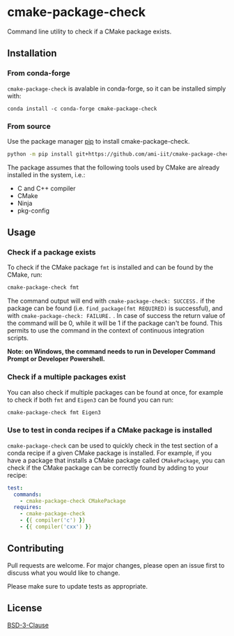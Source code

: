 # cmake-package-check

Command line utility to check if a CMake package exists.

## Installation

### From conda-forge

`cmake-package-check` is avalable in conda-forge, so it can be installed simply with:
~~~
conda install -c conda-forge cmake-package-check
~~~

### From source

Use the package manager [pip](https://pip.pypa.io/en/stable/) to install cmake-package-check.

```bash
python -m pip install git+https://github.com/ami-iit/cmake-package-check
```

The package assumes that the following tools used by CMake are already installed in the system, i.e.:
* C and C++ compiler
* CMake
* Ninja
* pkg-config


## Usage

### Check if a package exists

To check if the CMake package `fmt` is installed and can be found by the CMake, run:
```bash
cmake-package-check fmt
```

The command output will end with `cmake-package-check: SUCCESS.` if the package can be found (i.e. `find_package(fmt REQUIRED)` is successful), and with `cmake-package-check: FAILURE.` . In case of success the return value of the command will be 0, while it will be 1 if the package can't be found. This permits to use the command in the context of continuous integration scripts.

**Note: on Windows, the command needs to run in Developer Command Prompt or Developer Powershell.**

### Check if a multiple packages exist

You can also check if multiple packages can be found at once, for example to check if both `fmt` and `Eigen3` can be found you can run:

~~~bash
cmake-package-check fmt Eigen3
~~~

### Use to test in conda recipes if a CMake package is installed

`cmake-package-check` can be used to quickly check in the test section of a conda recipe if a given CMake package is installed. 
For example, if you have a package that installs a CMake package called `CMakePackage`, you can check if the CMake package can be correctly found by adding to your recipe:
~~~yaml
test:
  commands:
    - cmake-package-check CMakePackage
  requires:
    - cmake-package-check
    - {{ compiler('c') }}
    - {{ compiler('cxx') }}
~~~

## Contributing

Pull requests are welcome. For major changes, please open an issue first
to discuss what you would like to change.

Please make sure to update tests as appropriate.

## License

[BSD-3-Clause](https://spdx.org/licenses/BSD-3-Clause.html)
